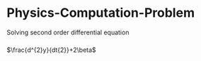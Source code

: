 # Physics-Computation-Problem
Solving second order differential equation
###
$\frac{d^{2}y}{dt{2}}+2\beta$

